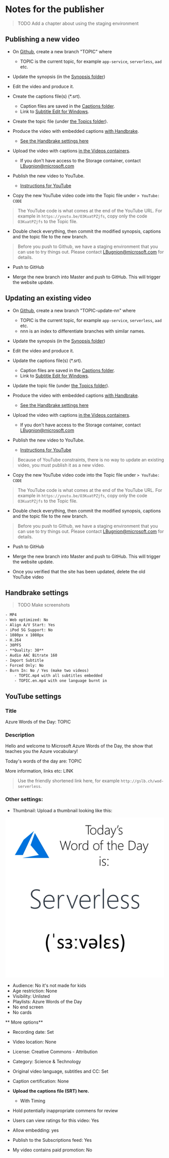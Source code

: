 # Notes for the publisher

> TODO Add a chapter about using the staging environment

## Publishing a new video

- On [Github](https://github.com/lbugnion/wordsoftheday-md), create a new branch "TOPIC" where
    - TOPIC is the current topic, for example `app-service`, `serverless`, `aad` etc.

- Update the synopsis (in the [Synopsis folder](../synopsis))

- Edit the video and produce it.

- Create the captions file(s) (*.srt).
    - Caption files are saved in the [Captions folder](../captions).
    - Link to [Subtitle Edit for Windows](https://www.nikse.dk/SubtitleEdit/).

- Create the topic file (under [the Topics folder](../topics/)).

- Produce the video with embedded captions [with Handbrake](https://handbrake.fr/).
    - [See the Handbrake settings here](#handbrake)

- Upload the video with captions [in the Videos containers](http://gslb.ch/462).
    - If you don't have access to the Storage container, contact LBugnion@microsoft.com

- Publish the new video to YouTube.
    - [Instructions for YouTube](#youtube)

- Copy the new YouTube video code into the Topic file under `> YouTube: CODE`

> The YouTube code is what comes at the end of the YouTube URL. For example in `https://youtu.be/O3KuatPZjfs`, copy only the code `O3KuatPZjfs` to the Topic file.

- Double check everything, then commit the modified synopsis, captions and the topic file to the new branch.

> Before you push to Github, we have a staging environment that you can use to try things out. Please contact LBugnion@microsoft.com for details.

- Push to GitHub

- Merge the new branch into Master and push to GitHub. This will trigger the website update.

## Updating an existing video

- On [Github](https://github.com/lbugnion/wordsoftheday-md), create a new branch "TOPIC-update-nn" where
    - TOPIC is the current topic, for example `app-service`, `serverless`, `aad` etc.
    - nnn is an index to differentiate branches with similar names.

- Update the synopsis (in the [Synopsis folder](../synopsis))

- Edit the video and produce it.

- Update the captions file(s) (*.srt).
    - Caption files are saved in the [Captions folder](../captions).
    - Link to [Subtitle Edit for Windows](https://www.nikse.dk/SubtitleEdit/).

- Update the topic file (under [the Topics folder](../topics/)).

- Produce the video with embedded captions [with Handbrake](https://handbrake.fr/).
    - [See the Handbrake settings here](#handbrake)

- Upload the video with captions [in the Videos containers](http://gslb.ch/462).
    - If you don't have access to the Storage container, contact LBugnion@microsoft.com

- Publish the new video to YouTube.
    - [Instructions for YouTube](#youtube)

> Because of YouTube constraints, there is no way to update an existing video, you must publish it as a new video.

- Copy the new YouTube video code into the Topic file under `> YouTube: CODE`

> The YouTube code is what comes at the end of the YouTube URL. For example in `https://youtu.be/O3KuatPZjfs`, copy only the code `O3KuatPZjfs` to the Topic file.

- Double check everything, then commit the modified synopsis, captions and the topic file to the new branch.

> Before you push to Github, we have a staging environment that you can use to try things out. Please contact LBugnion@microsoft.com for details.

- Push to GitHub

- Merge the new branch into Master and push to GitHub. This will trigger the website update.

- Once you verified that the site has been updated, delete the old YouTube video

<a id="handbrake"></a>

## Handbrake settings

> TODO Make screenshots

    - MP4
    - Web optimized: No
    - Align A/V Start: Yes
    - iPod 5G Support: No
    - 1080px x 1080px
    - H.264
    - 30PFS
    - **Quality: 30**
    - Audio AAC Bitrate 160
    - Import Subtitle
    - Forced Only: No
    - Burn In: No / Yes (make two videos)
        - TOPIC.mp4 with all subtitles embedded
        - TOPIC.en.mp4 with one language burnt in

<a id="youtube"></a>

## YouTube settings

### Title

Azure Words of the Day: TOPIC

### Description

Hello and welcome to Microsoft Azure Words of the Day, the show that teaches you the Azure vocabulary!

Today's words of the day are: TOPIC

More information, links etc:
LINK

> Use the friendly shortened link here, for example `http://gslb.ch/wod-serverless`.

### Other settings:

- Thumbnail: Upload a thumbnail looking like this:

![YouTube thumbnail](images/YouTubeThumb.png)

- Audience: No it's not made for kids
- Age restriction: None
- Visibility: Unlisted
- Playlists: Azure Words of the Day
- No end screen
- No cards

** More options**

- Recording date: Set
- Video location: None
- License: Creative Commons - Attribution
- Category: Science & Technology
- Original video language, subtitles and CC: Set
- Caption certification: None

- **Upload the captions file (SRT) here.**
    - With Timing

- Hold potentially inappropriate commens for review
- Users can view ratings for this video: Yes
- Allow embedding: yes
- Publish to the Subscriptions feed: Yes
- My video contains paid promotion: No
